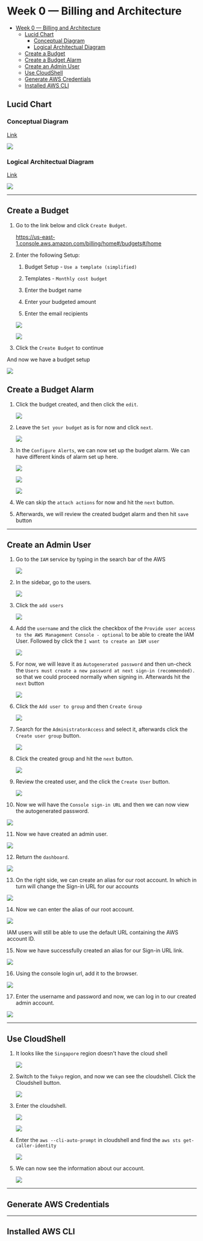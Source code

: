 # Week 0 — Billing and Architecture

<!-- TOC -->
* [Week 0 — Billing and Architecture](#week-0--billing-and-architecture)
  * [Lucid Chart](#lucid-chart)
    * [Conceptual Diagram](#conceptual-diagram)
    * [Logical Architectual Diagram](#logical-architectual-diagram)
  * [Create a Budget](#create-a-budget)
  * [Create a Budget Alarm](#create-a-budget-alarm)
  * [Create an Admin User](#create-an-admin-user)
  * [Use CloudShell](#use-cloudshell)
  * [Generate AWS Credentials](#generate-aws-credentials)
  * [Installed AWS CLI](#installed-aws-cli)
<!-- TOC -->

## Lucid Chart

### Conceptual Diagram

[Link](https://lucid.app/documents/view/0af05386-47f0-4388-9e1a-4c6b165cc717)

![](week0_files/0_Conceptual_diagram.png)

### Logical Architectual Diagram

[Link](https://lucid.app/documents/view/c56dae33-e3ea-41e1-b356-f1f7e46b8f5f)

![](week0_files/1_Lucid_chart.png)

---

## Create a Budget

1. Go to the link below and click `Create Budget`.

   https://us-east-1.console.aws.amazon.com/billing/home#/budgets#/home

2. Enter the following Setup:

    1. Budget Setup - `Use a template (simplified)`

    2. Templates - `Monthly cost budget`

    3. Enter the budget name

    4. Enter your budgeted amount

    5. Enter the email recipients

   ![](week0_files/2_budget.png)

   ![](week0_files/3_budget.png)

3. Click the `Create Budget` to continue

And now we have a budget setup

![](week0_files/4_budget.png)

## Create a Budget Alarm

1. Click the budget created, and then click the `edit`.

   ![](week0_files/5_alarm.png)

2. Leave the `Set your budget` as is for now and click `next`.

   ![](week0_files/6_alarm.png)

3. In the `Configure Alerts`, we can now set up the budget alarm. We can have different kinds of alarm set up here.

   ![](week0_files/7_alarm.png)

   ![](week0_files/8_alarm.png)

   ![](week0_files/9_alarm.png)

4. We can skip the `attach actions` for now and hit the `next` button.

5. Afterwards, we will review the created budget alarm and then hit `save` button

---

## Create an Admin User

1. Go to the `IAM` service by typing in the search bar of the AWS

   ![](week0_files/10_iam.png)

2. In the sidebar, go to the users.

   ![](week0_files/11_iam.png)

3. Click the `add users`

   ![](week0_files/12_iam.png)

4. Add the `username` and the click the checkbox of the `Provide user access to the AWS Management Console - optional`
   to be able to create the IAM User. Followed by click the `I want to create an IAM user`

   ![](week0_files/13_iam.png)

5. For now, we will leave it as `Autogenerated password` and then un-check
   the `Users must create a new password at next sign-in (recommended).` so that we could proceed normally when signing
   in. Afterwards hit the `next` button

   ![](week0_files/14_iam.png)

6. Click the `Add user to group` and then `Create Group`

   ![](week0_files/15_iam.png)

7. Search for the `AdministratorAccess` and select it, afterwards click the `Create user group` button.

   ![](week0_files/16_iam.png)

8. Click the created group and hit the `next` button.

   ![](week0_files/17_iam.png)

9. Review the created user, and the click the `Create User` button.

   ![](week0_files/18_iam.png)

10. Now we will have the `Console sign-in URL` and then we can now view the autogenerated password.

   ![](week0_files/19_iam.png)

11. Now we have created an admin user.

   ![](week0_files/20_iam.png)

12. Return the `dashboard`.

   ![](week0_files/21_admin.png)

13. On the right side, we can create an alias for our root account. In which in turn will change the Sign-in URL for our
    accounts

   ![](week0_files/22_admin.png)

14. Now we can enter the alias of our root account.

   ![](week0_files/23_alias.png)

   IAM users will still be able to use the default URL containing the AWS account ID.

15. Now we have successfully created an alias for our Sign-in URL link.
   
   ![](week0_files/24_alias.png)

16. Using the console login url, add it to the browser.

   ![](week0_files/25_admin.png)

17. Enter the username and password and now, we can log in to our created admin account.

   ![](week0_files/26_admin.png)

---

## Use CloudShell

1. It looks like the `Singapore` region doesn't have the cloud shell

   ![](week0_files/27_cloudshell.png)

2. Switch to the `Tokyo` region, and now we can see the cloudshell. Click the Cloudshell button.

   ![](week0_files/28_cloudshell.png)
3. Enter the cloudshell.
   
   ![](week0_files/29_cloudshell.png)

   ![](week0_files/30_cloudshell.png)
4. Enter the `aws --cli-auto-prompt` in cloudshell and find the `aws sts get-caller-identity`

   ![](week0_files/31_cloudshell.png)

5. We can now see the information about our account.
   
   ![](week0_files/32_cloudshell.png)

---

## Generate AWS Credentials

---

## Installed AWS CLI